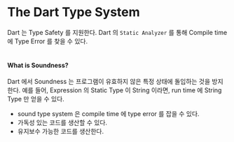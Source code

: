 # The Dart Type System
Dart 는 Type Safety 를 지원한다. Dart 의 `Static Analyzer` 를 통해 Compile time 에 Type Error 를 찾을 수 있다.
<br><br>

#### What is Soundness?
Dart 에서 Soundness 는 프로그램이 유효하지 않은 특정 상태에 돌입하는 것을 방지한다. 예를 들어, Expression 의 Static Type 이 String 이라면, run time 에 String Type 만 얻을 수 있다.
- sound type system 은 compile time 에 type error 를 잡을 수 있다.
- 가독성 있는 코드를 생산할 수 있다.
- 유지보수 가능한 코드를 생산한다.